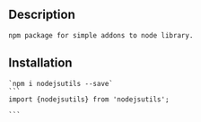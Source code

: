 ## Description
    npm package for simple addons to node library.
## Installation
    `npm i nodejsutils --save`
    ```
    import {nodejsutils} from 'nodejsutils';
    
    ```